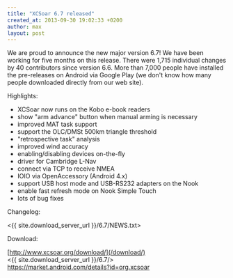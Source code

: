 ```yaml
---
title: "XCSoar 6.7 released"
created_at: 2013-09-30 19:02:33 +0200
author: max
layout: post
---
```


We are proud to announce the new major version 6.7!  We have been
working for five months on this release.  There were 1,715 individual
changes by 40 contributors since version 6.6.  More than 7,000 people
have installed the pre-releases on Android via Google Play (we don't
know how many people downloaded directly from our web site).

Highlights:

* XCSoar now runs on the Kobo e-book readers
* show "arm advance" button when manual arming is necessary
* improved MAT task support
* support the OLC/DMSt 500km triangle threshold
* "retrospective task" analysis
* improved wind accuracy
* enabling/disabling devices on-the-fly
* driver for Cambridge L-Nav
* connect via TCP to receive NMEA
* IOIO via OpenAccessory (Android 4.x)
* support USB host mode and USB-RS232 adapters on the Nook
* enable fast refresh mode on Nook Simple Touch
* lots of bug fixes

Changelog:

 <{{ site.download_server_url }}/6.7/NEWS.txt>

Download:

 [http://www.xcsoar.org/download/](/download/)  
 <{{ site.download_server_url }}/6.7/>  
 <https://market.android.com/details?id=org.xcsoar>
